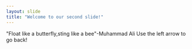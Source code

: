 ```yaml
---
layout: slide
title: "Welcome to our second slide!"
---
```

"Float like a butterfly,sting like a bee"-Muhammad Ali
Use the left arrow to go back!
